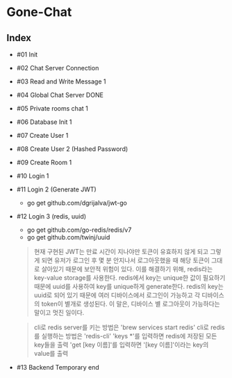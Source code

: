 # Gone-Chat

## Index

- #01 Init

- #02 Chat Server Connection

- #03 Read and Write Message 1

- #04 Global Chat Server DONE

- #05 Private rooms chat 1

- #06 Database Init 1

- #07 Create User 1

- #08 Create User 2 (Hashed Password)

- #09 Create Room 1

- #10 Login 1

- #11 Login 2 (Generate JWT)

  - go get github.com/dgrijalva/jwt-go

- #12 Login 3 (redis, uuid)

  - go get github.com/go-redis/redis/v7
  - go get github.com/twinj/uuid

  > 현재 구현된 JWT는 만료 시간이 지나야만 토큰이 유효하지 않게 되고 그렇게 되면
  > 유저가 로그인 후 몇 분 안지나서 로그아웃했을 때 해당 토큰이 그대로 살아있기 때문에 보안적 위험이 있다.
  > 이를 해결하기 위해, redis라는 key-value storage를 사용한다.
  > redis에서 key는 unique한 값이 필요하기 때문에 uuid를 사용하여 key를 unique하게 generate한다.
  > redis의 key는 uuid로 되어 있기 때문에 여러 디바이스에서 로그인이 가능하고 각 디바이스의 token이 별개로 생성된다.
  > 이 말은, 디바이스 별 로그아웃이 가능하다는 말이고 멋진 일이다.

  > cli로 redis server를 키는 방법은 'brew services start redis'
  > cli로 redis를 실행하는 방법은 'redis-cli'
  > 'keys \*'를 입력하면 redis에 저장된 모든 key들을 출력
  > 'get [key 이름]'를 입력하면 '[key 이름]'이라는 key의 value를 출력

- #13 Backend Temporary end
